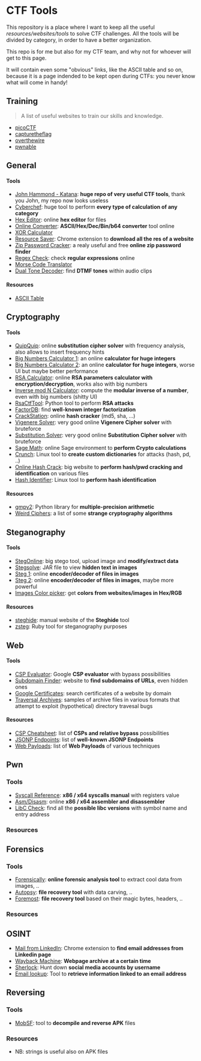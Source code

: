 # CTF Tools
This repository is a place where I want to keep all the useful *resources/websites/tools* to solve CTF challenges. All the tools will be divided by category, in order to have a better organization.

This repo is for me but also for my CTF team, and why not for whoever will get to this page.

It will contain even some "obvious" links, like the ASCII table and so on, because it is a page indended to be kept open during CTFs: you never know what will come in handy!

## Training
> A list of useful websites to train our skills and knowledge.
- [picoCTF](https://picoctf.org/)
- [capturetheflag](https://capturetheflag.it/risorse/come-imparo)
- [overthewire](https://overthewire.org/wargames/)
- [pwnable](http://pwnable.kr/)

## General
#### Tools
- [John Hammond - Katana](https://github.com/JohnHammond/ctf-katana): **huge repo of very useful CTF tools**, thank you John, my repo now looks useless 
- [Cyberchef](https://gchq.github.io/CyberChef/): huge tool to perform **every type of calculation of any category**
- [Hex Editor](https://hexed.it/): online **hex editor** for files
- [Online Converter](https://www.rapidtables.com/convert/number/ascii-hex-bin-dec-converter.html): **ASCII/Hex/Dec/Bin/b64 converter** tool online
- [XOR Calculator](http://xor.pw/)
- [Resource Saver](https://chrome.google.com/webstore/detail/save-all-resources/abpdnfjocnmdomablahdcfnoggeeiedb?hl=en-US): Chrome extension to **download all the res of a website**
- [Zip Password Cracker](https://passwordrecovery.io/zip-file-password-removal/): a realy useful and free **online zip password finder**
- [Regex Check](https://www.debuggex.com/): check **regular expressions** online
- [Morse Code Translator](https://morsecode.world/international/translator.html)
- [Dual Tone Decoder](http://dialabc.com/sound/detect/): find **DTMF tones** within audio clips
#### Resources
- [ASCII Table](http://www.asciitable.com/)

## Cryptography
#### Tools
- [QuipQuip](https://quipqiup.com/): online **substitution cipher solver** with frequency analysis, also allows to insert frequency hints
- [Big Numbers Calculator 1](http://www.javascripter.net/math/calculators/100digitbigintcalculator.htm): an online **calculator for huge integers**
- [Big Numbers Calculator 2](https://defuse.ca/big-number-calculator.htm): an online **calculator for huge integers**, worse UI but maybe better performance
- [RSA Calculator](https://www.cryptool.org/en/cto/highlights/rsa-step-by-step): online **RSA parameters calculator with encryption/decryption**, works also with big numbers 
- [Inverse mod N Calculator](https://www.dcode.fr/modular-inverse): compute the **modular inverse of a number**, even with big numbers (shitty UI)
- [RsaCtfTool](https://github.com/Ganapati/RsaCtfTool): Python tool to perform **RSA attacks**
- [FactorDB](http://factordb.com/): find **well-known integer factorization**
- [CrackStation](https://crackstation.net/): online **hash cracker** (md5, sha, ...)
- [Vigenere Solver](https://www.guballa.de/vigenere-solver): very good online **Vigenere Cipher solver** with bruteforce
- [Substitution Solver](https://www.guballa.de/substitution-solver): very good online **Substitution Cipher solver** with bruteforce
- [Sage Math](https://sagecell.sagemath.org/): online Sage environment to **perform Crypto calculations**
- [Crunch](https://tools.kali.org/password-attacks/crunch): Linux tool to **create custom dictionaries** for attacks (hash, pd, ..)
- [Online Hash Crack](https://www.onlinehashcrack.com/): big website to **perform hash/pwd cracking and identification** on various files
- [Hash Identifier](https://tools.kali.org/password-attacks/hash-identifier): Linux tool to **perform hash identification**
#### Resources
- [gmpy2](https://gmpy2.readthedocs.io/en/latest/intro.html): Python library for **multiple-precision arithmetic**
- [Weird Ciphers](http://www.quadibloc.com/crypto/intro.htm): a list of some **strange cryptography algorithms**

## Steganography
#### Tools
- [StegOnline](https://stegonline.georgeom.net): big stego tool, upload image and **modify/extract data**
- [Stegsolve](https://github.com/eugenekolo/sec-tools/tree/master/stego/stegsolve/stegsolve): JAR file to view **hidden text in images**
- [Steg 1](https://stylesuxx.github.io/steganography/): online **encoder/decoder of files in images**
- [Steg 2](https://futureboy.us/stegano/decinput.html): online **encoder/decoder of files in images**, maybe more powerful
- [Images Color picker](https://imagecolorpicker.com/): get **colors from websites/images in Hex/RGB**
#### Resources
- [steghide](http://steghide.sourceforge.net/documentation/manpage.php): manual website of the **Steghide** tool
- [zsteg](): Ruby tool for steganography purposes
## Web
#### Tools
- [CSP Evaluator](https://csp-evaluator.withgoogle.com/): Google **CSP evaluator** with bypass possibilities
- [Subdomain Finder](https://subdomainfinder.c99.nl/index.php): website to **find subdomains of URLs**, even hidden ones
- [Google Certificates](https://transparencyreport.google.com/https/certificates): search certificates of a website by domain
- [Traversal Archives](https://github.com/jwilk/traversal-archives): samples of archive files in various formats that attempt to exploit (hypothetical) directory travesal bugs
#### Resources
- [CSP Cheatsheet](https://six2dez.gitbook.io/pentest-book/enumeration/web/csp): list of **CSPs and relative bypass** possibilities
- [JSONP Endpoints](https://github.com/zigoo0/JSONBee/blob/master/jsonp.txt): list of **well-known JSONP Endpoints**
- [Web Payloads](https://github.com/swisskyrepo/PayloadsAllTheThings): list of **Web Payloads** of various techniques

## Pwn
### Tools
- [Syscall Reference](https://syscalls.w3challs.com/): **x86 / x64 syscalls manual** with registers value
- [Asm/Disasm](https://defuse.ca/online-x86-assembler.htm#disassembly): online **x86 / x64 assembler and disassembler**
- [LibC Check](https://libc.blukat.me/?q=puts%3A0x7f51bf2ee9c0&l=libc6_2.27-3ubuntu1_amd64): find all the **possible libc versions** with symbol name and entry address
### Resources

## Forensics
### Tools
- [Forensically](https://29a.ch/photo-forensics/#forensic-magnifier): **online forensic analysis tool** to extract cool data from images, .. 
- [Autopsy](https://www.sleuthkit.org/autopsy/): **file recovery tool** with data carving, ..
- [Foremost](https://tools.kali.org/forensics/foremost): **file recovery tool** based on their magic bytes, headers, ..

### Resources
## OSINT
- [Mail from LinkedIn](https://skrapp.io/tutorials/linkedin-email-finder): Chrome extension to **find email addresses from Linkedin page**
- [Wayback Machine](https://archive.org/web/): **Webpage archive at a certain time**
- [Sherlock](https://github.com/sherlock-project/sherlock): Hunt down **social media accounts by username**
- [Email lookup](https://epieos.com/): Tool to **retrieve information linked to an email address**


## Reversing
### Tools
- [MobSF](https://github.com/MobSF/Mobile-Security-Framework-MobSF): tool to **decompile and reverse APK** files
### Resources
- NB: strings is useful also on APK files
